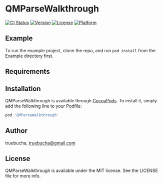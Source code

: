 # QMParseWalkthrough

[![CI Status](https://img.shields.io/travis/truebucha/QMParseWalkthrough.svg?style=flat)](https://travis-ci.org/truebucha/QMParseWalkthrough)
[![Version](https://img.shields.io/cocoapods/v/QMParseWalkthrough.svg?style=flat)](https://cocoapods.org/pods/QMParseWalkthrough)
[![License](https://img.shields.io/cocoapods/l/QMParseWalkthrough.svg?style=flat)](https://cocoapods.org/pods/QMParseWalkthrough)
[![Platform](https://img.shields.io/cocoapods/p/QMParseWalkthrough.svg?style=flat)](https://cocoapods.org/pods/QMParseWalkthrough)

## Example

To run the example project, clone the repo, and run `pod install` from the Example directory first.

## Requirements

## Installation

QMParseWalkthrough is available through [CocoaPods](https://cocoapods.org). To install
it, simply add the following line to your Podfile:

```ruby
pod 'QMParseWalkthrough'
```

## Author

truebucha, truebucha@gmail.com

## License

QMParseWalkthrough is available under the MIT license. See the LICENSE file for more info.
